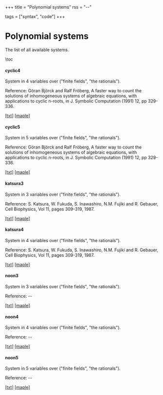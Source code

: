 +++
title = "Polynomial systems"
rss = "--"

tags = ["syntax", "code"]
+++

# Polynomial systems

The list of all available systems.

\toc


#### cyclic4

System in 4 variables over ("finite fields", "the rationals").

Reference: Göran Björck and Ralf Fröberg, A faster way to count the solutions of inhomogeneous systems of algebraic equations, with applications to cyclic n-roots, in J. Symbolic Computation (1991) 12, pp 329-336.

[[txt]](../assets/systems/cyclic4/cyclic4.txt) [[maple]](../assets/systems/cyclic4/cyclic4.mpl)


#### cyclic5

System in 5 variables over ("finite fields", "the rationals").

Reference: Göran Björck and Ralf Fröberg, A faster way to count the solutions of inhomogeneous systems of algebraic equations, with applications to cyclic n-roots, in J. Symbolic Computation (1991) 12, pp 329-336.

[[txt]](../assets/systems/cyclic5/cyclic5.txt) [[maple]](../assets/systems/cyclic5/cyclic5.mpl)


#### katsura3

System in 3 variables over ("finite fields", "the rationals").

Reference: S. Katsura, W. Fukuda, S. Inawashiro, N.M. Fujiki and R. Gebauer, Cell Biophysics, Vol 11, pages 309-319, 1987.

[[txt]](../assets/systems/katsura3/katsura3.txt) [[maple]](../assets/systems/katsura3/katsura3.mpl)


#### katsura4

System in 4 variables over ("finite fields", "the rationals").

Reference: S. Katsura, W. Fukuda, S. Inawashiro, N.M. Fujiki and R. Gebauer, Cell Biophysics, Vol 11, pages 309-319, 1987.

[[txt]](../assets/systems/katsura4/katsura4.txt) [[maple]](../assets/systems/katsura4/katsura4.mpl)


#### noon3

System in 3 variables over ("finite fields", "the rationals").

Reference: --

[[txt]](../assets/systems/noon3/noon3.txt) [[maple]](../assets/systems/noon3/noon3.mpl)


#### noon4

System in 4 variables over ("finite fields", "the rationals").

Reference: --

[[txt]](../assets/systems/noon4/noon4.txt) [[maple]](../assets/systems/noon4/noon4.mpl)


#### noon5

System in 5 variables over ("finite fields", "the rationals").

Reference: --

[[txt]](../assets/systems/noon5/noon5.txt) [[maple]](../assets/systems/noon5/noon5.mpl)


